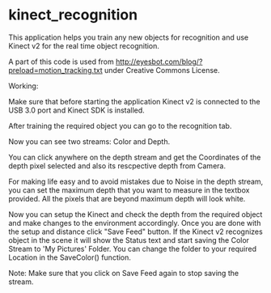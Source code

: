 # kinect_recognition
This application helps you train any new objects for recognition and use Kinect v2 for the real time object recognition.

A part of this code is used from http://eyesbot.com/blog/?preload=motion_tracking.txt under Creative Commons License. 

Working:

Make sure that before starting the application Kinect v2 is connected to the USB 3.0 port and Kinect SDK is installed.

After training the required object you can go to the recognition tab.

Now you can see two streams: Color and Depth.

You can click anywhere on the depth stream and get the Coordinates of the depth pixel selected and also its rescpective depth from Camera. 

For making life easy and to avoid mistakes due to Noise in the depth stream, you can set the maximum depth that you want to measure in the textbox provided. All the pixels that are beyond maximum depth will look white.

Now you can setup the Kinect and check the depth from the required object and make changes to the environment accordingly. Once you are done with the setup and distance click "Save Feed" button. If the Kinect v2 recognizes object in the scene it will show the Status text and start saving the Color Stream to 'My Pictures' Folder. You can change the folder to your required Location in the SaveColor() function.

Note: Make sure that you click on Save Feed again to stop saving the stream.
